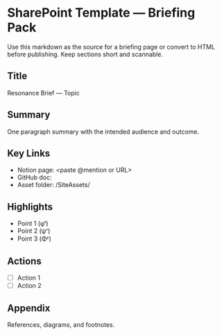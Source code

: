 # SharePoint Template — Briefing Pack

Use this markdown as the source for a briefing page or convert to HTML before publishing. Keep sections short and scannable.

## Title
Resonance Brief — Topic

## Summary
One paragraph summary with the intended audience and outcome.

## Key Links
- Notion page: <paste @mention or URL>
- GitHub doc: <URL>
- Asset folder: /SiteAssets/<folder>

## Highlights
- Point 1 (φᵗ)
- Point 2 (ψʳ)
- Point 3 (Φᴱ)

## Actions
- [ ] Action 1
- [ ] Action 2

## Appendix
References, diagrams, and footnotes.
